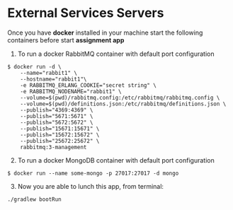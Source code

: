 # External Services Servers

Once you have **docker** installed in your machine start the following containers before start **assignment app**

1. To run a docker RabbitMQ container with default port configuration

```
$ docker run -d \
    --name="rabbit1" \
    --hostname="rabbit1"\
    -e RABBITMQ_ERLANG_COOKIE="secret string" \
    -e RABBITMQ_NODENAME="rabbit1" \
    --volume=$(pwd)/rabbitmq.config:/etc/rabbitmq/rabbitmq.config \
    --volume=$(pwd)/definitions.json:/etc/rabbitmq/definitions.json \
    --publish="4369:4369" \
    --publish="5671:5671" \
    --publish="5672:5672" \
    --publish="15671:15671" \
    --publish="15672:15672" \
    --publish="25672:25672" \
    rabbitmq:3-management
```

2. To run a docker MongoDB container with default port configuration

```
$ docker run --name some-mongo -p 27017:27017 -d mongo
```

3. Now you are able to lunch this app, from terminal:

```
./gradlew bootRun
```
